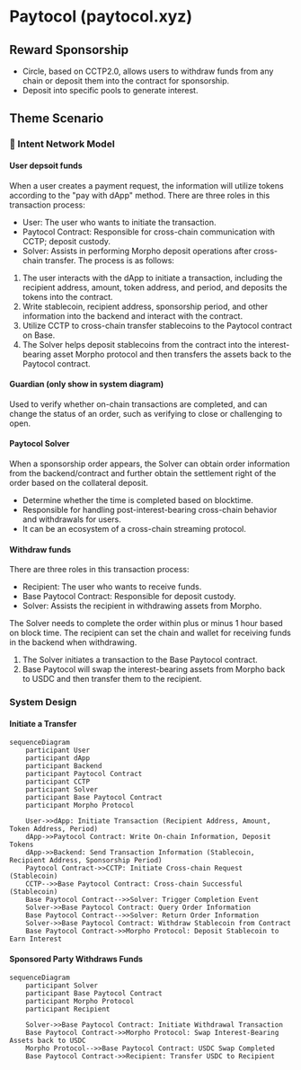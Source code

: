 # Paytocol (paytocol.xyz)

## Reward Sponsorship
- Circle, based on CCTP2.0, allows users to withdraw funds from any chain or deposit them into the contract for sponsorship.
- Deposit into specific pools to generate interest.

## Theme Scenario

### 🌊 Intent Network Model

#### User depsoit funds
When a user creates a payment request, the information will utilize tokens according to the "pay with dApp" method.
There are three roles in this transaction process:
- User: The user who wants to initiate the transaction.
- Paytocol Contract: Responsible for cross-chain communication with CCTP; deposit custody.
- Solver: Assists in performing Morpho deposit operations after cross-chain transfer.
The process is as follows:
1. The user interacts with the dApp to initiate a transaction, including the recipient address, amount, token address, and period, and deposits the tokens into the contract.
2. Write stablecoin, recipient address, sponsorship period, and other information into the backend and interact with the contract.
3. Utilize CCTP to cross-chain transfer stablecoins to the Paytocol contract on Base.
4. The Solver helps deposit stablecoins from the contract into the interest-bearing asset Morpho protocol and then transfers the assets back to the Paytocol contract.

#### Guardian (only show in system diagram)
Used to verify whether on-chain transactions are completed, and can change the status of an order, such as verifying to close or challenging to open.

#### Paytocol Solver
When a sponsorship order appears, the Solver can obtain order information from the backend/contract and further obtain the settlement right of the order based on the collateral deposit.
- Determine whether the time is completed based on blocktime.
- Responsible for handling post-interest-bearing cross-chain behavior and withdrawals for users.
- It can be an ecosystem of a cross-chain streaming protocol.

#### Withdraw funds
There are three roles in this transaction process:
- Recipient: The user who wants to receive funds.
- Base Paytocol Contract: Responsible for deposit custody.
- Solver: Assists the recipient in withdrawing assets from Morpho.

The Solver needs to complete the order within plus or minus 1 hour based on block time. The recipient can set the chain and wallet for receiving funds in the backend when withdrawing.

1. The Solver initiates a transaction to the Base Paytocol contract.
2. Base Paytocol will swap the interest-bearing assets from Morpho back to USDC and then transfer them to the recipient.


### System Design

#### Initiate a Transfer

```
sequenceDiagram
    participant User
    participant dApp
    participant Backend
    participant Paytocol Contract
    participant CCTP
    participant Solver
    participant Base Paytocol Contract
    participant Morpho Protocol

    User->>dApp: Initiate Transaction (Recipient Address, Amount, Token Address, Period)
    dApp->>Paytocol Contract: Write On-chain Information, Deposit Tokens
    dApp->>Backend: Send Transaction Information (Stablecoin, Recipient Address, Sponsorship Period)
    Paytocol Contract->>CCTP: Initiate Cross-chain Request (Stablecoin)
    CCTP-->>Base Paytocol Contract: Cross-chain Successful (Stablecoin)
    Base Paytocol Contract-->>Solver: Trigger Completion Event
    Solver->>Base Paytocol Contract: Query Order Information
    Base Paytocol Contract-->>Solver: Return Order Information
    Solver->>Base Paytocol Contract: Withdraw Stablecoin from Contract
    Base Paytocol Contract->>Morpho Protocol: Deposit Stablecoin to Earn Interest
```

#### Sponsored Party Withdraws Funds

```
sequenceDiagram
    participant Solver
    participant Base Paytocol Contract
    participant Morpho Protocol
    participant Recipient

    Solver->>Base Paytocol Contract: Initiate Withdrawal Transaction
    Base Paytocol Contract->>Morpho Protocol: Swap Interest-Bearing Assets back to USDC
    Morpho Protocol-->>Base Paytocol Contract: USDC Swap Completed
    Base Paytocol Contract->>Recipient: Transfer USDC to Recipient
```


